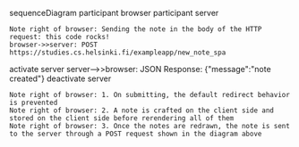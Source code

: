 sequenceDiagram
	participant browser
	participant server
	
	Note right of browser: Sending the note in the body of the HTTP request: this code rocks!
	browser->>server: POST https://studies.cs.helsinki.fi/exampleapp/new_note_spa
  activate server
  server-->>browser: JSON Response: {"message":"note created"}
  deactivate server

	Note right of browser: 1. On submitting, the default redirect behavior is prevented
	Note right of browser: 2. A note is crafted on the client side and stored on the client side before rerendering all of them
	Note right of browser: 3. Once the notes are redrawn, the note is sent to the server through a POST request shown in the diagram above